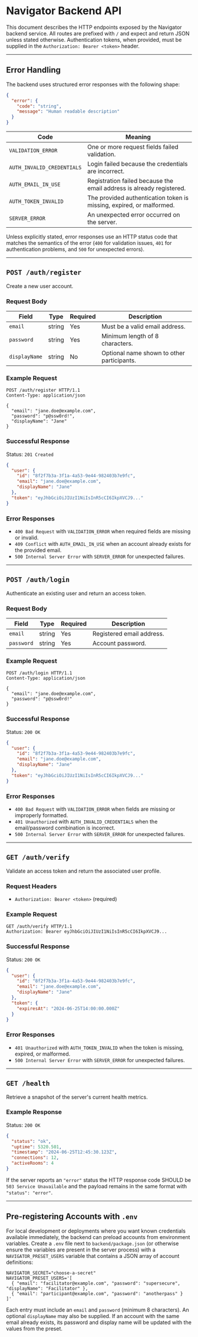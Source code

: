 # Navigator Backend API

This document describes the HTTP endpoints exposed by the Navigator backend service. All routes are prefixed with `/` and expect and return JSON unless stated otherwise. Authentication tokens, when provided, must be supplied in the `Authorization: Bearer <token>` header.

---

## Error Handling

The backend uses structured error responses with the following shape:

```json
{
  "error": {
    "code": "string",
    "message": "Human readable description"
  }
}
```

| Code | Meaning |
| --- | --- |
| `VALIDATION_ERROR` | One or more request fields failed validation. |
| `AUTH_INVALID_CREDENTIALS` | Login failed because the credentials are incorrect. |
| `AUTH_EMAIL_IN_USE` | Registration failed because the email address is already registered. |
| `AUTH_TOKEN_INVALID` | The provided authentication token is missing, expired, or malformed. |
| `SERVER_ERROR` | An unexpected error occurred on the server. |

Unless explicitly stated, error responses use an HTTP status code that matches the semantics of the error (`400` for validation issues, `401` for authentication problems, and `500` for unexpected errors).

---

## `POST /auth/register`

Create a new user account.

### Request Body

| Field | Type | Required | Description |
| --- | --- | --- | --- |
| `email` | string | Yes | Must be a valid email address. |
| `password` | string | Yes | Minimum length of 8 characters. |
| `displayName` | string | No | Optional name shown to other participants. |

### Example Request

```http
POST /auth/register HTTP/1.1
Content-Type: application/json

{
  "email": "jane.doe@example.com",
  "password": "p@ssw0rd!",
  "displayName": "Jane"
}
```

### Successful Response

Status: `201 Created`

```json
{
  "user": {
    "id": "8f2f7b3a-3f1a-4a53-9e44-982403b7e9fc",
    "email": "jane.doe@example.com",
    "displayName": "Jane"
  },
  "token": "eyJhbGciOiJIUzI1NiIsInR5cCI6IkpXVCJ9..."
}
```

### Error Responses

- `400 Bad Request` with `VALIDATION_ERROR` when required fields are missing or invalid.
- `409 Conflict` with `AUTH_EMAIL_IN_USE` when an account already exists for the provided email.
- `500 Internal Server Error` with `SERVER_ERROR` for unexpected failures.

---

## `POST /auth/login`

Authenticate an existing user and return an access token.

### Request Body

| Field | Type | Required | Description |
| --- | --- | --- | --- |
| `email` | string | Yes | Registered email address. |
| `password` | string | Yes | Account password. |

### Example Request

```http
POST /auth/login HTTP/1.1
Content-Type: application/json

{
  "email": "jane.doe@example.com",
  "password": "p@ssw0rd!"
}
```

### Successful Response

Status: `200 OK`

```json
{
  "user": {
    "id": "8f2f7b3a-3f1a-4a53-9e44-982403b7e9fc",
    "email": "jane.doe@example.com",
    "displayName": "Jane"
  },
  "token": "eyJhbGciOiJIUzI1NiIsInR5cCI6IkpXVCJ9..."
}
```

### Error Responses

- `400 Bad Request` with `VALIDATION_ERROR` when fields are missing or improperly formatted.
- `401 Unauthorized` with `AUTH_INVALID_CREDENTIALS` when the email/password combination is incorrect.
- `500 Internal Server Error` with `SERVER_ERROR` for unexpected failures.

---

## `GET /auth/verify`

Validate an access token and return the associated user profile.

### Request Headers

- `Authorization: Bearer <token>` (required)

### Example Request

```http
GET /auth/verify HTTP/1.1
Authorization: Bearer eyJhbGciOiJIUzI1NiIsInR5cCI6IkpXVCJ9...
```

### Successful Response

Status: `200 OK`

```json
{
  "user": {
    "id": "8f2f7b3a-3f1a-4a53-9e44-982403b7e9fc",
    "email": "jane.doe@example.com",
    "displayName": "Jane"
  },
  "token": {
    "expiresAt": "2024-06-25T14:00:00.000Z"
  }
}
```

### Error Responses

- `401 Unauthorized` with `AUTH_TOKEN_INVALID` when the token is missing, expired, or malformed.
- `500 Internal Server Error` with `SERVER_ERROR` for unexpected failures.

---

## `GET /health`

Retrieve a snapshot of the server's current health metrics.

### Example Response

Status: `200 OK`

```json
{
  "status": "ok",
  "uptime": 5320.501,
  "timestamp": "2024-06-25T12:45:30.123Z",
  "connections": 12,
  "activeRooms": 4
}
```

If the server reports an `"error"` status the HTTP response code SHOULD be `503 Service Unavailable` and the payload remains in the same format with `"status": "error"`.

---

## Pre-registering Accounts with `.env`

For local development or deployments where you want known credentials available immediately, the backend can preload accounts
from environment variables. Create a `.env` file next to `backend/package.json` (or otherwise ensure the variables are present in
the server process) with a `NAVIGATOR_PRESET_USERS` variable that contains a JSON array of account definitions:

```env
NAVIGATOR_SECRET="choose-a-secret"
NAVIGATOR_PRESET_USERS='[
  { "email": "facilitator@example.com", "password": "supersecure", "displayName": "Facilitator" },
  { "email": "participant@example.com", "password": "anotherpass" }
]'
```

Each entry must include an `email` and `password` (minimum 8 characters). An optional `displayName` may also be supplied. If an
account with the same email already exists, its password and display name will be updated with the values from the preset.
